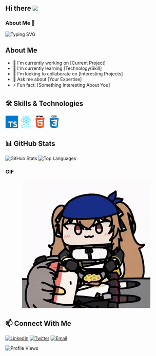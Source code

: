 ## Hi there <img src="https://media.giphy.com/media/hvRJCLFzcasrR4ia7z/giphy.gif" width="25px">


### About Me 🚀
![Typing SVG](https://readme-typing-svg.herokuapp.com?font=Fira+Code&pause=1000&width=435&lines=Full+Stack+Developer;Always+learning+new+things)

## About Me
- 🔭 I'm currently working on [Current Project]
- 🌱 I'm currently learning [Technology/Skill]
- 👯 I'm looking to collaborate on [Interesting Projects]
- 💬 Ask me about [Your Expertise]
- ⚡ Fun fact: [Something Interesting About You]

## 🛠️ Skills & Technologies
<p align="left">
  <img src="https://raw.githubusercontent.com/devicons/devicon/master/icons/typescript/typescript-original.svg" alt="typescript" width="40" height="40"/>
  <img src="https://raw.githubusercontent.com/devicons/devicon/master/icons/react/react-original-wordmark.svg" alt="react" width="40" height="40"/>
  <img src="https://raw.githubusercontent.com/devicons/devicon/master/icons/html5/html5-original-wordmark.svg" alt="html5" width="40" height="40"/>
  <img src="https://raw.githubusercontent.com/devicons/devicon/master/icons/css3/css3-original-wordmark.svg" alt="css3" width="40" height="40"/>
  <!-- Add more technology icons as needed -->
</p>

## 📊 GitHub Stats
<p align="left">
  <img src="https://github-readme-stats.vercel.app/api?username=tranbinhminh1403&show_icons=true&theme=radical" alt="GitHub Stats" />
  <img src="https://github-readme-stats.vercel.app/api/top-langs/?username=tranbinhminh1403&layout=compact&theme=radical" alt="Top Languages" />
</p>

### GIF
<p align="center">
  <img src="./gif/9uw0qxjreyqe1.gif" alt="Centered GIF">
</p>

## 📫 Connect With Me
<p align="left">
  <a href="https://linkedin.com/in/yourusername" target="_blank"><img src="https://img.shields.io/badge/LinkedIn-0077B5?style=for-the-badge&logo=linkedin&logoColor=white" alt="LinkedIn"/></a>
  <a href="https://twitter.com/yourusername" target="_blank"><img src="https://img.shields.io/badge/Twitter-1DA1F2?style=for-the-badge&logo=twitter&logoColor=white" alt="Twitter"/></a>
  <a href="mailto:your.email@example.com"><img src="https://img.shields.io/badge/Email-D14836?style=for-the-badge&logo=gmail&logoColor=white" alt="Email"/></a>
</p>

<!-- Optional: Add a profile visitor counter -->
![Profile Views](https://komarev.com/ghpvc/?username=tranbinhminh1403&color=brightgreen)

<!-- Optional: Add a snake animation of your contribution graph -->
<!-- ![Snake animation](https://github.com/tranbinhminh1403/tranbinhminh140/blob/output/github-contribution-grid-snake.svg) -->